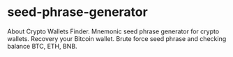 # seed-phrase-generator
About Crypto Wallets Finder. Mnemonic seed phrase generator for crypto wallets. Recovery your Bitcoin wallet. Brute force seed phrase and checking balance BTC, ETH, BNB.
